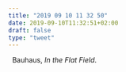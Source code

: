 ```yaml
---
title: "2019 09 10 11 32 50"
date: 2019-09-10T11:32:51+02:00
draft: false
type: "tweet"
---
```

<a href="https://music.apple.com/fr/album/in-the-flat-field/1025316248" class="iconfont icon-music" title="rss"></a> &nbsp; Bauhaus, *In the Flat Field*.
